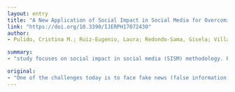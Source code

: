 ```yaml
---
layout: entry
title: "A New Application of Social Impact in Social Media for Overcoming Fake News in Health"
link: "https://doi.org/10.3390/IJERPH17072430"
author:
- Pulido, Cristina M.; Ruiz-Eugenio, Laura; Redondo-Sama, Gisela; Villarejo-Carballido, Beatriz

summary:
- "study focuses on social impact in social media (SISM) methodology. Results indicate messages focused on fake health information are mostly aggressive and those based on evidence of social impact are respectful and transformative. This analysis contributes to advancing knowledge in overcoming fake health-related news. The results indicate that messages focusing on fake information are generally aggressive. These results contribute to overcoming false information about health. Using social media to identify what type of health information is false and what information is evidence of the social impact shared. Analysis of social media includes Reddit, Facebook, and social media."

original:
- "One of the challenges today is to face fake news (false information) in health due to its potential impact on people&rsquo;s lives. This article contributes to a new application of social impact in social media (SISM) methodology. This study focuses on the social impact of the research to identify what type of health information is false and what type of information is evidence of the social impact shared in social media. The analysis of social media includes Reddit, Facebook, and Twitter. This analysis contributes to identifying how interactions in these forms of social media depend on the type of information shared. The results indicate that messages focused on fake health information are mostly aggressive, those based on evidence of social impact are respectful and transformative, and finally, deliberation contexts promoted in social media overcome false information about health. These results contribute to advancing knowledge in overcoming fake health-related news shared in social media."
---
```


